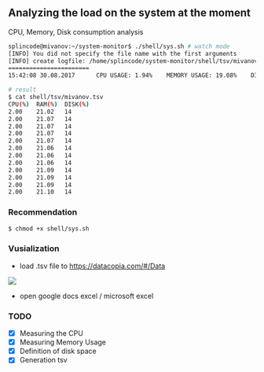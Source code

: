 ## Analyzing the load on the system at the moment

CPU, Memory, Disk consumption analysis

```bash
splincode@mivanov:~/system-monitor$ ./shell/sys.sh # watch mode
[INFO] You did not specify the file name with the first arguments
[INFO] create logfile: /home/splincode/system-monitor/shell/tsv/mivanov.tsv
=======================
15:42:08 30.08.2017 	 CPU USAGE: 1.94% 	 MEMORY USAGE: 19.08% 	 DISK USAGE: 14%
```

```bash
# result 
$ cat shell/tsv/mivanov.tsv
CPU(%)	RAM(%)	DISK(%)
2.00	21.02	14
2.00	21.07	14
2.00	21.07	14
2.00	21.07	14
2.00	21.07	14
2.00	21.06	14
2.00	21.06	14
2.00	21.06	14
2.00	21.09	14
2.00	21.09	14
2.00	21.09	14
2.00	21.10	14
```

### Recommendation
```bash
$ chmod +x shell/sys.sh
```

### Vusialization
- load .tsv file to https://datacopia.com/#/Data

![](https://habrastorage.org/web/e24/c1d/567/e24c1d567d5f47dabf1d0d496cd4ff78.png)

- open google docs excel / microsoft excel

### TODO
- [x] Measuring the CPU
- [x] Measuring Memory Usage
- [x] Definition of disk space
- [x] Generation tsv
